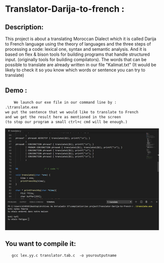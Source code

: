 # Translator-Darija-to-french :
##	 Description:
 This project is about a translating Moroccan Dialect which it is called Darija to French language using the theory of languages and the three steps of processing a code: lexical one, syntax and semantic analysis.
  And it is based on flex & bison tools for building programs that handle structured input. (originally tools for building compilators).
  The words that can be possible to translate are already written in our file "Kalimat.txt" (It would be likely to check it so you know which words or sentence you can try to translate)
##	 Demo :	
		We launch our exe file in our command line by :
	.\translate.exe
	we put the sentence that we would like to translate to French 
	and we get the result here as mentioned in the screen  
	(to stop our program a small ctrl+c cmd will be enough.)	
![](Demo/demo.png)

##	You want to compile it:
       gcc lex.yy.c translator.tab.c  -o youroutputname

